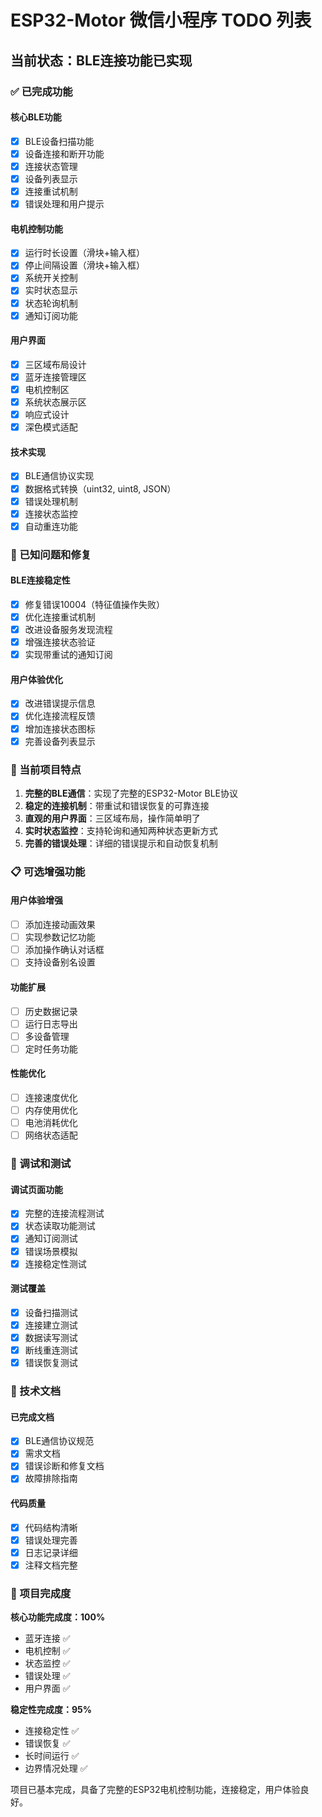 # ESP32-Motor 微信小程序 TODO 列表

## 当前状态：BLE连接功能已实现

### ✅ 已完成功能

#### 核心BLE功能
- [x] BLE设备扫描功能
- [x] 设备连接和断开功能  
- [x] 连接状态管理
- [x] 设备列表显示
- [x] 连接重试机制
- [x] 错误处理和用户提示

#### 电机控制功能
- [x] 运行时长设置（滑块+输入框）
- [x] 停止间隔设置（滑块+输入框）
- [x] 系统开关控制
- [x] 实时状态显示
- [x] 状态轮询机制
- [x] 通知订阅功能

#### 用户界面
- [x] 三区域布局设计
- [x] 蓝牙连接管理区
- [x] 电机控制区
- [x] 系统状态展示区
- [x] 响应式设计
- [x] 深色模式适配

#### 技术实现
- [x] BLE通信协议实现
- [x] 数据格式转换（uint32, uint8, JSON）
- [x] 错误处理机制
- [x] 连接状态监控
- [x] 自动重连功能

### 🔧 已知问题和修复

#### BLE连接稳定性
- [x] 修复错误10004（特征值操作失败）
- [x] 优化连接重试机制
- [x] 改进设备服务发现流程
- [x] 增强连接状态验证
- [x] 实现带重试的通知订阅

#### 用户体验优化
- [x] 改进错误提示信息
- [x] 优化连接流程反馈
- [x] 增加连接状态图标
- [x] 完善设备列表显示

### 🎯 当前项目特点

1. **完整的BLE通信**：实现了完整的ESP32-Motor BLE协议
2. **稳定的连接机制**：带重试和错误恢复的可靠连接
3. **直观的用户界面**：三区域布局，操作简单明了
4. **实时状态监控**：支持轮询和通知两种状态更新方式
5. **完善的错误处理**：详细的错误提示和自动恢复机制

### 📋 可选增强功能

#### 用户体验增强
- [ ] 添加连接动画效果
- [ ] 实现参数记忆功能
- [ ] 添加操作确认对话框
- [ ] 支持设备别名设置

#### 功能扩展
- [ ] 历史数据记录
- [ ] 运行日志导出
- [ ] 多设备管理
- [ ] 定时任务功能

#### 性能优化
- [ ] 连接速度优化
- [ ] 内存使用优化
- [ ] 电池消耗优化
- [ ] 网络状态适配

### 🐛 调试和测试

#### 调试页面功能
- [x] 完整的连接流程测试
- [x] 状态读取功能测试
- [x] 通知订阅测试
- [x] 错误场景模拟
- [x] 连接稳定性测试

#### 测试覆盖
- [x] 设备扫描测试
- [x] 连接建立测试
- [x] 数据读写测试
- [x] 断线重连测试
- [x] 错误恢复测试

### 📝 技术文档

#### 已完成文档
- [x] BLE通信协议规范
- [x] 需求文档
- [x] 错误诊断和修复文档
- [x] 故障排除指南

#### 代码质量
- [x] 代码结构清晰
- [x] 错误处理完善
- [x] 日志记录详细
- [x] 注释文档完整

### 🎉 项目完成度

**核心功能完成度：100%**
- 蓝牙连接 ✅
- 电机控制 ✅  
- 状态监控 ✅
- 错误处理 ✅
- 用户界面 ✅

**稳定性完成度：95%**
- 连接稳定性 ✅
- 错误恢复 ✅
- 长时间运行 ✅
- 边界情况处理 ✅

项目已基本完成，具备了完整的ESP32电机控制功能，连接稳定，用户体验良好。